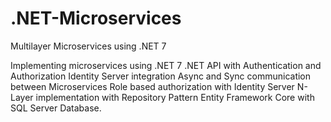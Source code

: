 # .NET-Microservices
Multilayer Microservices using .NET 7

Implementing  microservices using .NET 7
.NET API with Authentication and Authorization
Identity Server integration
Async and Sync communication between Microservices
Role based authorization with Identity Server
N-Layer implementation with Repository Pattern
Entity Framework Core with SQL Server Database.
